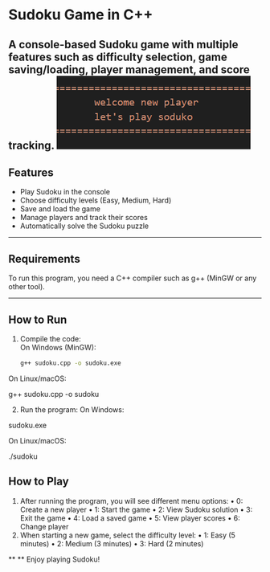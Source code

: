 
# Sudoku Game in C++  
A console-based Sudoku game with multiple features such as difficulty selection, game saving/loading, player management, and score tracking.
![first look](https://github.com/fatwem-ak/tamrin/blob/master/Screenshot%202025-03-24%20132207.png?raw=true)
---

## Features
- Play Sudoku in the console  
- Choose difficulty levels (Easy, Medium, Hard)  
- Save and load the game  
- Manage players and track their scores  
- Automatically solve the Sudoku puzzle  

---

## Requirements
To run this program, you need a C++ compiler such as g++ (MinGW or any other tool).

---

## How to Run
1. Compile the code:  
   On Windows (MinGW):
   ```bash
   g++ sudoku.cpp -o sudoku.exe
On Linux/macOS:

g++ sudoku.cpp -o sudoku

 2. Run the program:
On Windows:

sudoku.exe

On Linux/macOS:

./sudoku



## How to Play

 1. After running the program, you will see different menu options:
 • 0: Create a new player
 • 1: Start the game
 • 2: View Sudoku solution
 • 3: Exit the game
 • 4: Load a saved game
 • 5: View player scores
 • 6: Change player
 2. When starting a new game, select the difficulty level:
 • 1: Easy (5 minutes)
 • 2: Medium (3 minutes)
 • 3: Hard (2 minutes)

** ** Enjoy playing Sudoku!
